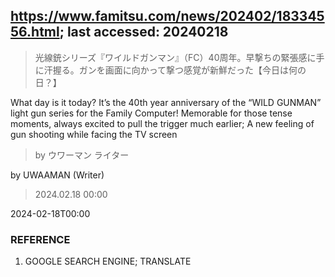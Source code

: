 ## https://www.famitsu.com/news/202402/18334556.html; last accessed: 20240218

> 光線銃シリーズ『ワイルドガンマン』（FC）40周年。早撃ちの緊張感に手に汗握る。ガンを画面に向かって撃つ感覚が新鮮だった【今日は何の日？】

What day is it today? It’s the 40th year anniversary of the “WILD GUNMAN” light gun series for the Family Computer! Memorable for those tense moments, always excited to pull the trigger much earlier; A new feeling of gun shooting while facing the TV screen

> by ウワーマン ライター

by UWAAMAN (Writer)

> 2024.02.18 00:00

2024-02-18T00:00

### REFERENCE

1. GOOGLE SEARCH ENGINE; TRANSLATE
